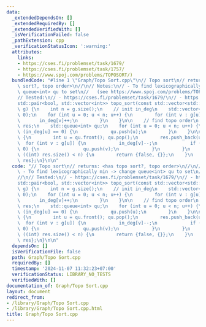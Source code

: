 ```yaml
---
data:
  _extendedDependsOn: []
  _extendedRequiredBy: []
  _extendedVerifiedWith: []
  _isVerificationFailed: false
  _pathExtension: cpp
  _verificationStatusIcon: ':warning:'
  attributes:
    links:
    - https://cses.fi/problemset/task/1679/
    - https://cses.fi/problemset/task/1757/
    - https://www.spoj.com/problems/TOPOSORT/)
  bundledCode: "#line 1 \"Graph/Topo Sort.cpp\"\n// Topo sort\n// returns: <has topo\
    \ sort?, topo order>\n//\n// Notes:\n// - To find lexicographically min -> change\
    \ queue<int> qu to set\n//   (see https://www.spoj.com/problems/TOPOSORT/)\n//\n\
    // Tested:\n// - https://cses.fi/problemset/task/1679/\n// - https://cses.fi/problemset/task/1757/\n\
    std::pair<bool, std::vector<int>> topo_sort(const std::vector<std::vector<int>>&\
    \ g) {\n    int n = g.size();\n    // init in_deg\n    std::vector<int> in_deg(n,\
    \ 0);\n    for (int u = 0; u < n; u++) {\n        for (int v : g[u]) {\n     \
    \       in_deg[v]++;\n        }\n    }\n\n    // find topo order\n    std::vector<int>\
    \ res;\n    std::queue<int> qu;\n    for (int u = 0; u < n; u++) {\n        if\
    \ (in_deg[u] == 0) {\n            qu.push(u);\n        }\n    }\n\n    while (!qu.empty())\
    \ {\n        int u = qu.front(); qu.pop();\n        res.push_back(u);\n      \
    \  for (int v : g[u]) {\n            in_deg[v]--;\n            if (in_deg[v] ==\
    \ 0) {\n                qu.push(v);\n            }\n        }\n    }\n\n    if\
    \ ((int) res.size() < n) {\n        return {false, {}};\n    }\n    return {true,\
    \ res};\n}\n\n"
  code: "// Topo sort\n// returns: <has topo sort?, topo order>\n//\n// Notes:\n//\
    \ - To find lexicographically min -> change queue<int> qu to set\n//   (see https://www.spoj.com/problems/TOPOSORT/)\n\
    //\n// Tested:\n// - https://cses.fi/problemset/task/1679/\n// - https://cses.fi/problemset/task/1757/\n\
    std::pair<bool, std::vector<int>> topo_sort(const std::vector<std::vector<int>>&\
    \ g) {\n    int n = g.size();\n    // init in_deg\n    std::vector<int> in_deg(n,\
    \ 0);\n    for (int u = 0; u < n; u++) {\n        for (int v : g[u]) {\n     \
    \       in_deg[v]++;\n        }\n    }\n\n    // find topo order\n    std::vector<int>\
    \ res;\n    std::queue<int> qu;\n    for (int u = 0; u < n; u++) {\n        if\
    \ (in_deg[u] == 0) {\n            qu.push(u);\n        }\n    }\n\n    while (!qu.empty())\
    \ {\n        int u = qu.front(); qu.pop();\n        res.push_back(u);\n      \
    \  for (int v : g[u]) {\n            in_deg[v]--;\n            if (in_deg[v] ==\
    \ 0) {\n                qu.push(v);\n            }\n        }\n    }\n\n    if\
    \ ((int) res.size() < n) {\n        return {false, {}};\n    }\n    return {true,\
    \ res};\n}\n\n"
  dependsOn: []
  isVerificationFile: false
  path: Graph/Topo Sort.cpp
  requiredBy: []
  timestamp: '2024-11-07 11:32:23+07:00'
  verificationStatus: LIBRARY_NO_TESTS
  verifiedWith: []
documentation_of: Graph/Topo Sort.cpp
layout: document
redirect_from:
- /library/Graph/Topo Sort.cpp
- /library/Graph/Topo Sort.cpp.html
title: Graph/Topo Sort.cpp
---
```

